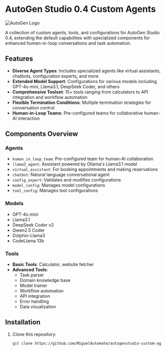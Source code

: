 # AutoGen Studio 0.4 Custom Agents

![AutoGen Logo](https://raw.githubusercontent.com/microsoft/autogen/main/website/static/img/autogen_logo.png)

A collection of custom agents, tools, and configurations for AutoGen Studio 0.4, extending the default capabilities with specialized components for enhanced human-in-loop conversations and task automation.

## Features

- **Diverse Agent Types**: Includes specialized agents like virtual assistants, chatbots, configuration experts, and more
- **Extended Model Support**: Configurations for various models including GPT-4o mini, Llama3.1, DeepSeek Coder, and others
- **Comprehensive Toolset**: 15+ tools ranging from calculators to API integration and workflow automation
- **Flexible Termination Conditions**: Multiple termination strategies for conversation control
- **Human-in-Loop Teams**: Pre-configured teams for collaborative human-AI interaction

## Components Overview

### Agents
- `human_in_loop_team`: Pre-configured team for human-AI collaboration
- `llama3_agent`: Assistant powered by Ollama's Llama3.1 model
- `virtual_assistant`: For booking appointments and making reservations
- `chatbot`: Natural language conversational agent
- `config_expert`: Validates and modifies configurations
- `model_config`: Manages model configurations
- `tool_config`: Manages tool configurations

### Models
- GPT-4o mini
- Llama3.1
- DeepSeek Coder v2
- Qwen2.5 Coder
- Dolphin-Llama3
- CodeLlama 13b

### Tools
- **Basic Tools**: Calculator, website fetcher
- **Advanced Tools**: 
  - Task parser
  - Domain knowledge base
  - Model trainer
  - Workflow automation
  - API integration
  - Error handling
  - Data visualization

## Installation

1. Clone this repository:
   ```bash
   git clone https://github.com/MiguelAutomate/autogenstudio-custom-agents.git
